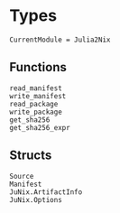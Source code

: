 # Types

```@meta
CurrentModule = Julia2Nix
```

## Functions

```@docs
read_manifest
write_manifest
read_package
write_package
get_sha256
get_sha256_expr
```

## Structs

```@docs
Source
Manifest
JuNix.ArtifactInfo
JuNix.Options
```
